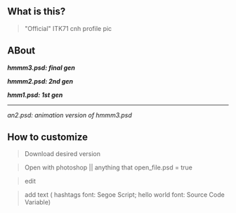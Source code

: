 
## What is this?

> "Official" ITK71 cnh profile pic


## ABout


__*hmmm3.psd: final gen*__

__*hmmm2.psd: 2nd gen*__

__*hmm1.psd: 1st gen*__


_________________________________

_an2.psd: animation version of hmmm3.psd_


## How to customize

> Download desired version

> Open with photoshop || anything that open_file.psd = true

> edit

> add text ( hashtags font: Segoe Script; hello world font: Source Code Variable) 
